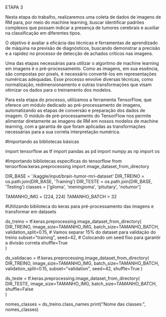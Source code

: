 ETAPA 3

Nesta etapa do trabalho, realizaremos uma coleta de dados de imagens de RM para, por meio do machine learning, buscar identificar padrões complexos que possam indicar a presença de tumores cerebrais e auxiliar na classificação em diferentes tipos.

O objetivo é avaliar a eficácia das técnicas e ferramentas de aprendizado de máquina na previsão de diagnósticos, buscando demonstrar a precisão e a rapidez no processo de detecção de achados críticos nas imagens.

Uma das etapas necessárias para utilizar o algoritmo de machine learning em imagens é o pré-processamento. Como as imagens, em sua essência, são compostas por pixels, é necessário convertê-los em representações numéricas adequadas.
Esse processo envolve diversas técnicas, como normalização, redimensionamento e outras transformações que visam otimizar os dados para o treinamento dos modelos.

Para esta etapa do processo, utilizamos a ferramenta TensorFlow, que oferece um módulo dedicado ao pré-processamento de imagens, automatizando as etapas de conversão e preparação dos dados de imagem.
O módulo de pré-processamento do TensorFlow nos permite alimentar diretamente as imagens de RM em nossos modelos de machine learning, com a garantia de que foram aplicadas as transformações necessárias para a sua correta interpretação numérica.

#Importando as bibliotecas básicas

import tensorflow as tf
import pandas as pd
import numpy as np
import os

#Importando bibliotecas especificas do tensorflow
from tensorflow.keras.preprocessing import image_dataset_from_directory

DIR_BASE = '/kaggle/input/brain-tumor-mri-dataset'
DIR_TREINO = os.path.join(DIR_BASE, 'Training')
DIR_TESTE = os.path.join(DIR_BASE, 'Testing')
classes = ['glioma', 'meningioma', 'pituitary', 'notumor']

TAMANHO_IMG = (224, 224)
TAMANHO_BATCH = 32


#Utilizando biblioteca do keras para pré-processamento das imagens e transformar em datasets

ds_treino = tf.keras.preprocessing.image_dataset_from_directory(
    DIR_TREINO,
    image_size=TAMANHO_IMG,
    batch_size=TAMANHO_BATCH,
    validation_split=0.15,  # Vamos separar 15% do dataset para validação do treino
    subset="training",
    seed=42, # Colocando um seed fixo para garantir a divisão correta
    shuffle=True  
)

ds_validacao = tf.keras.preprocessing.image_dataset_from_directory(
    DIR_TREINO,
    image_size=TAMANHO_IMG,
    batch_size=TAMANHO_BATCH,
    validation_split=0.15, 
    subset="validation",
    seed=42, 
    shuffle=True
)

ds_teste = tf.keras.preprocessing.image_dataset_from_directory(
    DIR_TESTE,
    image_size=TAMANHO_IMG,
    batch_size=TAMANHO_BATCH,
    shuffle=False  
)

nomes_classes = ds_treino.class_names
print("Nome das classes:", nomes_classes)
